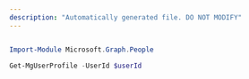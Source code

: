 ```yaml
---
description: "Automatically generated file. DO NOT MODIFY"
---
```


```powershell

Import-Module Microsoft.Graph.People

Get-MgUserProfile -UserId $userId

```